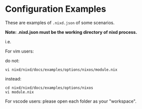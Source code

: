 # Configuration Examples

These are examples of `.nixd.json` of some scenarios.

**Note: .nixd.json must be the working directory of nixd process.**

i.e.

For vim users:

do not:

```
vi nixd/nixd/docs/examples/options/nixos/module.nix
```

instead:

```
cd nixd/nixd/docs/examples/options/nixos
vi module.nix
```

For vscode users: please open each folder as your "workspace".
